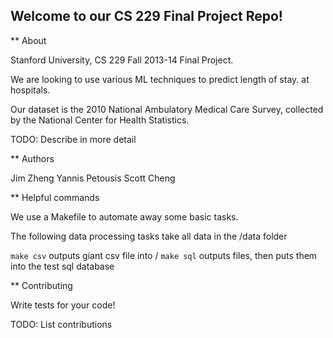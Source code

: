 Welcome to our CS 229 Final Project Repo! 
---

** About

Stanford University, CS 229 Fall 2013-14 Final Project. 

We are looking to use various ML techniques to predict length of stay. 
at hospitals. 

Our dataset is the 2010 National Ambulatory
Medical Care Survey, collected by the National Center for Health
Statistics. 

TODO: Describe in more detail

** Authors

Jim Zheng
Yannis Petousis
Scott Cheng

** Helpful commands

We use a Makefile to automate away some basic tasks.

The following data processing tasks take all data in the /data folder

`make csv` outputs giant csv file into / 
`make sql` outputs files, then puts them into the test sql database

** Contributing

Write tests for your code!

TODO: List contributions
